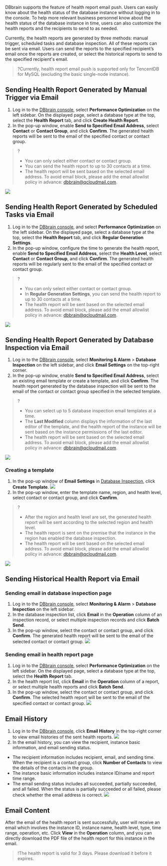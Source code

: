 DBbrain supports the feature of health report email push. Users can easily know about the health status of the database instance without logging in to the console.
To help more relevant business personnel know about the health status of the database instance in time, users can also customize the health reports and the recipients to send to as needed.

Currently, the health reports are generated by three methods: manual trigger, scheduled tasks and database inspection. All of these reports can be sent via email. Users can send the reports to the specified recipient’s email once the reports are created, or select the historical reports to send to the specified recipient's email.

>?Currently, health report email push is supported only for TencentDB for MySQL (excluding the basic single-node instance).

<span id = "sdcfjkbgyjts"></span>
## Sending Health Report Generated by Manual Trigger via Email
1. Log in to the [DBbrain console](https://console.cloud.tencent.com/dbbrain/analysis), select **Performance Optimization** on the left sidebar. On the displayed page, select a database type at the top, select the **Health Report** tab, and click **Create Health Report**.
2. In the pop-up window, enable **Send to Specified Email Address**, select **Contact** or **Contact Group**, and click **Confirm**. The generated health reports will be sent to the email of the specified contact or contact group.
>?
>
>- You can only select either contact or contact group.
>- You can send the health report to up to 30 contacts at a time.
>- The health report will be sent based on the selected email address. To avoid email block, please add the email allowlist policy in advance: dbbrain@qcloudmail.com.
>
![](https://main.qcloudimg.com/raw/4601c5cbfb9311c1b79111625bc6f50d.png)

<span id = "jhrwjkbgyjts"></span>
## Sending Health Report Generated by Scheduled Tasks via Email
1. Log in to the [DBbrain console](https://console.cloud.tencent.com/dbbrain/analysis), and select **Performance Optimization** on the left sidebar. On the displayed page, select a database type at the top, select the **Health Report** tab, and click **Regular Generation Settings**.
2. In the pop-up window, configure the time to generate the health report, enable **Send to Specified Email Address**, select the **Health Level**, select **Contact** or **Contact Group**, and click **Confirm**. The generated health reports will be regularly sent to the email of the specified contact or contact group.
>?
>- You can only select either contact or contact group.
>- In **Regular Generation Settings**, you can send the health report to up to 30 contacts at a time.
>- The health report will be sent based on the selected email address. To avoid email block, please add the email allowlist policy in advance: dbbrain@qcloudmail.com.
> 
![](https://main.qcloudimg.com/raw/9032d14dbba9dcc3b0574a949b7b0b4d.png)


<span id = "sjkxjjkbgyjts"></span>
## Sending Health Report Generated by Database Inspection via Email
1. Log in to the [DBbrain console](https://console.cloud.tencent.com/dbbrain/patrol), select **Monitoring & Alarm** > **Database Inspection** on the left sidebar, and click **Email Settings** on the top-right corner.
2. In the pop-up window, enable **Send to Specified Email Address**, select an existing email template or create a template, and click **Confirm**. The health report generated by the database inspection will be sent to the email of the contact or contact group specified in the selected template.
>?
>- You can select up to 5 database inspection email templates at a time.
>- The **Last Modified** column displays the information of the last editor of the template, and the health report of the instance will be sent based on the instance permissions of the last editor.
>- The health report will be sent based on the selected email address. To avoid email block, please add the email allowlist policy in advance: dbbrain@qcloudmail.com.
>
![](https://main.qcloudimg.com/raw/c275b9e78033384e0517fd754de356ae.png)

### Creating a template
1. In the pop-up window of **Email Settings** in [Database Inspection](#sjkxjjkbgyjts), click **Create Template**.
![](https://main.qcloudimg.com/raw/a7b84c6078a6433464292b48e16f96f3.png)
2. In the pop-up window, enter the template name, region, and health level, select contact or contact group, and click **Confirm**.
>?
>- After the region and health level are set, the generated health report will be sent according to the selected region and health level.
>- The health report is sent on the premise that the instance in the region has enabled the database inspection.
>- The health report will be sent based on the selected email address. To avoid email block, please add the email allowlist policy in advance: dbbrain@qcloudmail.com.
>
![](https://main.qcloudimg.com/raw/db7fc13da3a7a62d7dc9243887f64cc6.png)

<span id = "lsjkbgyjts"></span>
## Sending Historical Health Report via Email

<span id = "sjkxjymts"></span>
### Sending email in database inspection page
1. Log in to the [DBbrain console](https://console.cloud.tencent.com/dbbrain/patrol), select **Monitoring & Alarm** > **Database Inspection** on the left sidebar.
2. In the database inspection list, click **Email** in the **Operation** column of an inspection record, or select multiple inspection records and click **Batch Send**.
3. In the pop-up window, select the contact or contact group, and click **Confirm**. The generated health report will be sent to the email of the selected contact or contact group.
![](https://main.qcloudimg.com/raw/08e881175d5761e3725d7b98699cd417.png)

<span id = "jkbgymts"></span>
### Sending email in health report page
1. Log in to the [DBbrain console](https://console.cloud.tencent.com/dbbrain/performance/health), select **Performance Optimization** on the left sidebar. On the displayed page, select a database type at the top, select the **Health Report** tab.
2. In the health report list, click **Email** in the **Operation** column of a report, or select multiple health reports and click **Batch Send**.
3. In the pop-up window, select the contact or contact group, and click **Confirm**. The selected health report will be sent to the email of the specified contact or contact group.
![](https://main.qcloudimg.com/raw/a9662c02d4c3d512e0e0f19ffb796e86.png)

## Email History
1. Log in to the [DBbrain console](https://console.cloud.tencent.com/dbbrain/analysis), click **Email History** in the top-right corner to view email histories of the sent health reports.
![](https://main.qcloudimg.com/raw/28caa77cb59c70eb24a0855a4575aff0.png)
2. In the email history, you can view the recipient, instance basic information, and email sending status.
 - The recipient information includes recipient, email, and sending time. When the recipient is a contact group, click **Number of Contacts** to view the details of the contacts in the group.
 - The instance basic information includes instance ID/name and report time range.
 - The email sending status includes all succeeded, partially succeeded, and all failed. When the status is partially succeeded or all failed, please check whether the email address is correct.
![](https://main.qcloudimg.com/raw/a685e57f510575395ad63bff7e75aad2.png)

## Email Content
After the email of the health report is sent successfully, user will receive an email which involves the instance ID, instance name, health level, type, time range, operation, etc. Click **View** in the **Operation** column, and you can directly download the PDF file of the health report for this instance in the email.
>!The health report is valid for 3 days. Please download it before it expires.
>
